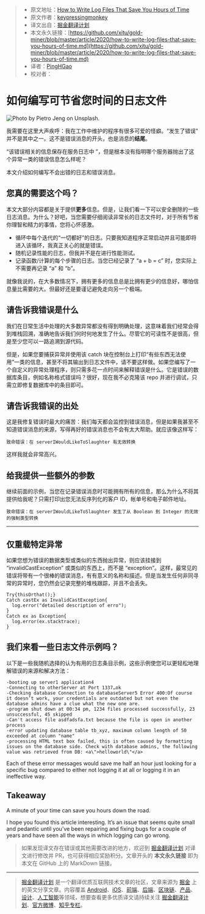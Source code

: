 > * 原文地址：[How to Write Log Files That Save You Hours of Time](https://medium.com/better-programming/how-to-write-log-files-that-save-you-hours-of-time-1ff0cd9ae2ed)
> * 原文作者：[keypressingmonkey](https://medium.com/@keypressingmonkey)
> * 译文出自：[掘金翻译计划](https://github.com/xitu/gold-miner)
> * 本文永久链接：[https://github.com/xitu/gold-miner/blob/master/article/2020/how-to-write-log-files-that-save-you-hours-of-time.md](https://github.com/xitu/gold-miner/blob/master/article/2020/how-to-write-log-files-that-save-you-hours-of-time.md)
> * 译者：[PingHGao](https://github.com/PingHGao)
> * 校对者：

# 如何编写可节省您时间的日志文件

![Photo by [Pietro Jeng](https://unsplash.com/@pietrozj?utm_source=medium&utm_medium=referral) on [Unsplash](https://unsplash.com?utm_source=medium&utm_medium=referral).](https://cdn-images-1.medium.com/max/11232/0*iqdOil183vfy81IT)

我需要在这里大声疾呼：我在工作中维护的程序有很多可爱的怪癖。“发生了错误” 并不是其中之一。这不是错误消息的开头，也是消息的**结尾**。

“该错误相关的信息保存在服务日志中 ”，但是根本没有指明哪个服务器抛出了这个异常一类的错误信息怎么样呢？

本文介绍如何编写不会出错的日志和错误消息。

## 您真的需要这个吗？

本文大部分内容都是关于提供**更多**信息。但是，让我们看一下可以安全删除的一些日志消息。为什么？好吧，当您需要仔细阅读非常长的日志文件时，对于所有节省你理智和精力的事情，您将心怀感激。

* 循环中每个迭代的“一切都好”的日志。只要我知道程序正常启动并且可能即将进入该循环，我真正关心的就是错误。
* 随机记录性能的日志，但我并不是在进行性能测试。
* 记录函数/计算的每个步骤的日志。当您已经记录了 “a + b = c” 时，您实际上不需要再记录 “a” 和 “b”。

就像我说的，在大多数情况下，拥有更多的信息总是比拥有更少的信息好，哪怕信息量比需要的大。但最好还是要谨记避免走向另一个极端。

## 请告诉我错误是什么


我们在日常生活中处理的大多数异常都没有得到明确处理，这意味着我们经常会得到堆栈回溯，准确地告诉我们何时何地发生了什么。尽管它的可读性不是很高，但是至少您可以一路追溯到源代码。

但是，如果您要捕获异常并使用该 catch 块在控制台上打印“有些东西无法使用”一类的信息，甚至不将其输出到日志文件中，请不要这样做。如果您编写了一个自定义的异常处理程序，则只需多花一点时间来解释错误是什么。它是错误的数据库条目，例如名称格式错误吗？很好，现在我不必克隆该 repo 并进行调试，只需立即修复数据库中的条目即可。

## 请告诉我错误的出处

这是我修复错误时最大的痛苦：我们每天都会监控到错误消息，但是如果我甚至不知道错误消息的来源，写得再好的错误消息也不会有太大帮助。就应该像这样写：

```
致命错误：在 serverIWouldLikeToSlaughter 有无效转换
```

这样我就会非常高兴。

## 给我提供一些额外的参数

继续前面的示例，当您在记录错误消息时可能拥有所有的信息，那么为什么不将其提供给我呢？只需打印出您无法反序列化的客户 ID，帐单号和电子邮件地址。

```
致命错误：在 serverIWouldLikeToSlaughter 发生了从 Boolean 到 Integer 的无效的强制类型转换 
```

---

## 仅重载特定异常


如果您想为错误的数据类型或类似的东西抛出异常，则应该挂接到 “invalidCastException” 或类似的东西上，而不是 “exception”。这样，最常见的错误将带有一个很棒的错误消息，有有意义的名称和描述。但是当发生任何非同寻常的异常时，您仍然会记录完整的堆栈跟踪，并且不会丢失。
```
Try{thisOrthat();}
Catch castEx as InvalidCastException{
  log.error("detailed description of erro");
}
Catch ex as Exception{
  log.error(ex.stacktrace);
}
```

## 我们来看一些日志文件示例吗？

以下是一些我随机选择的认为有用的日志条目示例，这些示例使您可以更轻松地理解错误的来源和解决方法：

```
-booting up server1 application4 
-Connecting to otherServer at Port 1337…ok
-Checking database Connection to databaseServer5 Error 400:Of course it doesn’t work, your credentials are outdated but not even the database admins have a clue what the new one are.
-program shut down at 00:34 pm, 1234 files processed successfully, 23 unsuccessful, 45 skipped
-Can't access file asdfadsfa.txt because the file is open in another process
-error updating database table tb_xyz, maximum column length of 50 exceeded at column "name"
-processing HTML text box failed, this is often caused by formatting issues on the database side. Check with database admins, the following value was retrieved from DB: <a\">helloworld\"</a>
```

Each of these error messages would save me half an hour just looking for a specific bug compared to either not logging it at all or logging it in an ineffective way.

## Takeaway

A minute of your time can save you hours down the road.

I hope you found this article interesting. It’s an issue that seems quite small and pedantic until you’ve been repairing and fixing bugs for a couple of years and have seen all the ways in which logging can go wrong.

> 如果发现译文存在错误或其他需要改进的地方，欢迎到 [掘金翻译计划](https://github.com/xitu/gold-miner) 对译文进行修改并 PR，也可获得相应奖励积分。文章开头的 **本文永久链接** 即为本文在 GitHub 上的 MarkDown 链接。

---

> [掘金翻译计划](https://github.com/xitu/gold-miner) 是一个翻译优质互联网技术文章的社区，文章来源为 [掘金](https://juejin.im) 上的英文分享文章。内容覆盖 [Android](https://github.com/xitu/gold-miner#android)、[iOS](https://github.com/xitu/gold-miner#ios)、[前端](https://github.com/xitu/gold-miner#前端)、[后端](https://github.com/xitu/gold-miner#后端)、[区块链](https://github.com/xitu/gold-miner#区块链)、[产品](https://github.com/xitu/gold-miner#产品)、[设计](https://github.com/xitu/gold-miner#设计)、[人工智能](https://github.com/xitu/gold-miner#人工智能)等领域，想要查看更多优质译文请持续关注 [掘金翻译计划](https://github.com/xitu/gold-miner)、[官方微博](http://weibo.com/juejinfanyi)、[知乎专栏](https://zhuanlan.zhihu.com/juejinfanyi)。
